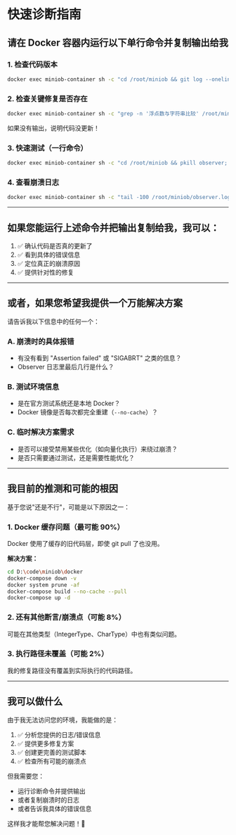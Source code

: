 # 快速诊断指南

## 请在 Docker 容器内运行以下单行命令并复制输出给我

### 1. 检查代码版本
```bash
docker exec miniob-container sh -c "cd /root/miniob && git log --oneline -1"
```

### 2. 检查关键修复是否存在
```bash
docker exec miniob-container sh -c "grep -n '浮点数与字符串比较' /root/miniob/src/observer/common/type/float_type.cpp"
```

如果没有输出，说明代码没更新！

### 3. 快速测试（一行命令）
```bash
docker exec miniob-container sh -c "cd /root/miniob && pkill observer; rm -rf miniob/db/*; ./build.sh debug --make -j8 >/dev/null 2>&1 && build/bin/observer -f etc/observer.ini >/dev/null 2>&1 & sleep 3 && echo 'CREATE TABLE t1(id int, name char(20));' | build/bin/obclient && echo 'CREATE TABLE t2(id int, col float);' | build/bin/obclient && echo 'INSERT INTO t1 VALUES (1,\"15a\");' | build/bin/obclient && echo 'INSERT INTO t2 VALUES (1,16.5);' | build/bin/obclient && echo 'SELECT * FROM t2 JOIN t1 ON t1.name>t2.col;' | build/bin/obclient && echo '测试成功' || echo '测试失败'"
```

### 4. 查看崩溃日志
```bash
docker exec miniob-container sh -c "tail -100 /root/miniob/observer.log* 2>/dev/null || echo '没有日志文件'"
```

---

## 如果您能运行上述命令并把输出复制给我，我可以：

1. ✅ 确认代码是否真的更新了
2. ✅ 看到具体的错误信息
3. ✅ 定位真正的崩溃原因
4. ✅ 提供针对性的修复

---

## 或者，如果您希望我提供一个万能解决方案

请告诉我以下信息中的任何一个：

### A. 崩溃时的具体报错
- 有没有看到 "Assertion failed" 或 "SIGABRT" 之类的信息？
- Observer 日志里最后几行是什么？

### B. 测试环境信息
- 是在官方测试系统还是本地 Docker？
- Docker 镜像是否每次都完全重建（`--no-cache`）？

### C. 临时解决方案需求
- 是否可以接受禁用某些优化（如向量化执行）来绕过崩溃？
- 是否只需要通过测试，还是需要性能优化？

---

## 我目前的推测和可能的根因

基于您说"还是不行"，可能是以下原因之一：

### 1. Docker 缓存问题（最可能 90%）
Docker 使用了缓存的旧代码层，即使 git pull 了也没用。

**解决方案：**
```bash
cd D:\code\miniob\docker
docker-compose down -v
docker system prune -af
docker-compose build --no-cache --pull
docker-compose up -d
```

### 2. 还有其他断言/崩溃点（可能 8%）
可能在其他类型（IntegerType、CharType）中也有类似问题。

### 3. 执行路径未覆盖（可能 2%）
我的修复路径没有覆盖到实际执行的代码路径。

---

## 我可以做什么

由于我无法访问您的环境，我能做的是：

1. ✅ 分析您提供的日志/错误信息
2. ✅ 提供更多修复方案
3. ✅ 创建更完善的测试脚本
4. ✅ 检查所有可能的崩溃点

但我需要您：
- 运行诊断命令并提供输出
- 或者复制崩溃时的日志
- 或者告诉我具体的错误信息

这样我才能帮您解决问题！🙏

